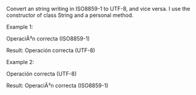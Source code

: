 Convert an string writing in ISO8859-1 to UTF-8, and vice versa. I use the constructor of class String and a personal method.

Example 1:

OperaciÃ³n correcta (ISO8859-1)

Result: Operación correcta (UTF-8)

Example 2:

Operación correcta (UTF-8)

Result: OperaciÃ³n correcta (ISO8859-1)
